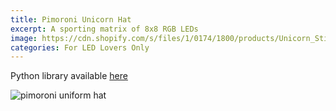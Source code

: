 ```yaml
---
title: Pimoroni Unicorn Hat
excerpt: A sporting matrix of 8x8 RGB LEDs
image: https://cdn.shopify.com/s/files/1/0174/1800/products/Unicorn_Still_4_1024x1024.jpg
categories: For LED Lovers Only
---
```

Python library available [here](https://github.com/pimoroni/unicorn-hat)

![pimoroni uniform hat](https://blog.adafruit.com/wp-content/uploads/2014/12/NewImage76.png)
